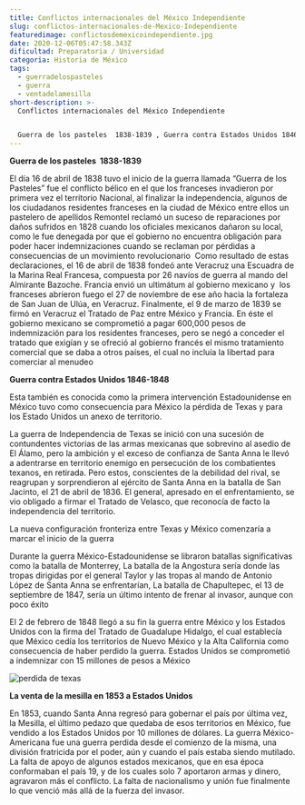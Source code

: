 ```yaml
---
title: Conflictos internacionales del México Independiente
slug: conflictos-internacionales-de-Mexico-Independiente
featuredimage: conflictosdemexicoindependiente.jpg
date: 2020-12-06T05:47:58.343Z
dificultad: Preparatoria / Universidad
categoria: Historia de México
tags:
  - guerradelospasteles
  - guerra
  - ventadelamesilla
short-description: >-
  Conflictos internacionales del México Independiente


  Guerra de los pasteles  1838-1839 , Guerra contra Estados Unidos 1846-1848, La venta de la mesilla en 1853 a Estados Unidos
---
```

**Guerra de los pasteles  1838-1839** 

El día 16 de abril de 1838 tuvo el inicio de la guerra llamada “Guerra de los Pasteles” fue el conflicto bélico en el que los franceses invadieron por primera vez el territorio Nacional, al finalizar la independencia, algunos de los ciudadanos residentes franceses en la ciudad de México entre ellos un pastelero de apellidos Remontel reclamó un suceso de reparaciones por daños sufridos en 1828 cuando los oficiales mexicanos dañaron su local, como le fue denegada por que el gobierno no encuentra obligación para poder hacer indemnizaciones cuando se reclaman por pérdidas a consecuencias de un movimiento revolucionario  Como resultado de estas declaraciones, el 16 de abril de 1838 fondeó ante Veracruz una Escuadra de la Marina Real Francesa, compuesta por 26 navíos de guerra al mando del Almirante Bazoche. Francia envió un ultimátum al gobierno mexicano y  los franceses abrieron fuego el 27 de noviembre de ese año hacia la fortaleza de San Juan de Ulúa, en Veracruz. Finalmente, el 9 de marzo de 1839 se firmó en Veracruz el Tratado de Paz entre México y Francia. En éste el gobierno mexicano se comprometió a pagar 600,000 pesos de indemnización para los residentes franceses, pero se negó a conceder el tratado que exigían y se ofreció al gobierno francés el mismo tratamiento comercial que se daba a otros países, el cual no incluía la libertad para comerciar al menudeo

**Guerra contra Estados Unidos 1846-1848** 

Esta también es conocida como la primera intervención Estadounidense en México tuvo como consecuencia para México la pérdida de Texas y para los Estado Unidos un anexo de territorio.   

La guerra de Independencia de Texas se inició con una sucesión de contundentes victorias de las armas mexicanas que sobrevino al asedio de El Álamo, pero la ambición y el exceso de confianza de Santa Anna le llevó a adentrarse en territorio enemigo en persecución de los combatientes texanos, en retirada. Pero estos, conscientes de la debilidad del rival, se reagrupan y sorprendieron al ejército de Santa Anna en la batalla de San Jacinto, el 21 de abril de 1836. El general, apresado en el enfrentamiento, se vio obligado a firmar el Tratado de Velasco, que reconocía de facto la independencia del territorio.

La nueva configuración fronteriza entre Texas y México comenzaría a marcar el inicio de la guerra

Durante la guerra México-Estadounidense se libraron batallas significativas como la batalla de Monterrey, La batalla de la Angostura sería donde las tropas dirigidas por el general Taylor y las tropas al mando de Antonio López de Santa Anna se enfrentarían, La batalla de Chapultepec, el 13 de septiembre de 1847, sería un último intento de frenar al invasor, aunque con poco éxito

El 2 de febrero de 1848 llegó a su fin la guerra entre México y los Estados Unidos con la firma del Tratado de Guadalupe Hidalgo, el cual establecía que México cedía los territorios de Nuevo México y la Alta California como consecuencia de haber perdido la guerra. Estados Unidos se comprometió a indemnizar con 15 millones de pesos a México

![perdida de texas](/assets/perdidadetexas.jpg "perdidas de texas ")

**La venta de la mesilla en 1853 a Estados Unidos** 

En 1853, cuando Santa Anna regresó para gobernar el país por última vez, la Mesilla, el último pedazo que quedaba de esos territorios en México, fue vendido a los Estados Unidos por 10 millones de dólares. La guerra México-Americana fue una guerra perdida desde el comienzo de la misma, una división fratricida por el poder, aún y cuando el país estaba siendo mutilado. La falta de apoyo de algunos estados mexicanos, que en esa época conformaban el país 19, y de los cuales solo 7 aportaron armas y dinero, agravaron más el conflicto. La falta de nacionalismo y unión fue finalmente lo que venció más allá de la fuerza del invasor.